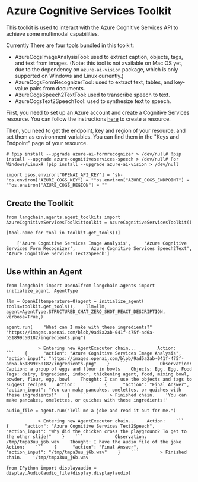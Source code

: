 Azure Cognitive Services Toolkit
================================

This toolkit is used to interact with the Azure Cognitive Services API to achieve some multimodal capabilities.

Currently There are four tools bundled in this toolkit:

*   AzureCogsImageAnalysisTool: used to extract caption, objects, tags, and text from images. (Note: this tool is not available on Mac OS yet, due to the dependency on `azure-ai-vision` package, which is only supported on Windows and Linux currently.)
*   AzureCogsFormRecognizerTool: used to extract text, tables, and key-value pairs from documents.
*   AzureCogsSpeech2TextTool: used to transcribe speech to text.
*   AzureCogsText2SpeechTool: used to synthesize text to speech.

First, you need to set up an Azure account and create a Cognitive Services resource. You can follow the instructions [here](https://docs.microsoft.com/en-us/azure/cognitive-services/cognitive-services-apis-create-account?tabs=multiservice%2Cwindows) to create a resource.

Then, you need to get the endpoint, key and region of your resource, and set them as environment variables. You can find them in the "Keys and Endpoint" page of your resource.

    # !pip install --upgrade azure-ai-formrecognizer > /dev/null# !pip install --upgrade azure-cognitiveservices-speech > /dev/null# For Windows/Linux# !pip install --upgrade azure-ai-vision > /dev/null

    import osos.environ["OPENAI_API_KEY"] = "sk-"os.environ["AZURE_COGS_KEY"] = ""os.environ["AZURE_COGS_ENDPOINT"] = ""os.environ["AZURE_COGS_REGION"] = ""

Create the Toolkit[​](#create-the-toolkit "Direct link to Create the Toolkit")
------------------------------------------------------------------------------

    from langchain.agents.agent_toolkits import AzureCognitiveServicesToolkittoolkit = AzureCognitiveServicesToolkit()

    [tool.name for tool in toolkit.get_tools()]

        ['Azure Cognitive Services Image Analysis',     'Azure Cognitive Services Form Recognizer',     'Azure Cognitive Services Speech2Text',     'Azure Cognitive Services Text2Speech']

Use within an Agent[​](#use-within-an-agent "Direct link to Use within an Agent")
---------------------------------------------------------------------------------

    from langchain import OpenAIfrom langchain.agents import initialize_agent, AgentType

    llm = OpenAI(temperature=0)agent = initialize_agent(    tools=toolkit.get_tools(),    llm=llm,    agent=AgentType.STRUCTURED_CHAT_ZERO_SHOT_REACT_DESCRIPTION,    verbose=True,)

    agent.run(    "What can I make with these ingredients?"    "https://images.openai.com/blob/9ad5a2ab-041f-475f-ad6a-b51899c50182/ingredients.png")

                > Entering new AgentExecutor chain...        Action:    ```    {      "action": "Azure Cognitive Services Image Analysis",      "action_input": "https://images.openai.com/blob/9ad5a2ab-041f-475f-ad6a-b51899c50182/ingredients.png"    }    ```            Observation: Caption: a group of eggs and flour in bowls    Objects: Egg, Egg, Food    Tags: dairy, ingredient, indoor, thickening agent, food, mixing bowl, powder, flour, egg, bowl    Thought: I can use the objects and tags to suggest recipes    Action:    ```    {      "action": "Final Answer",      "action_input": "You can make pancakes, omelettes, or quiches with these ingredients!"    }    ```        > Finished chain.    'You can make pancakes, omelettes, or quiches with these ingredients!'

    audio_file = agent.run("Tell me a joke and read it out for me.")

                > Entering new AgentExecutor chain...    Action:    ```    {      "action": "Azure Cognitive Services Text2Speech",      "action_input": "Why did the chicken cross the playground? To get to the other slide!"    }    ```            Observation: /tmp/tmpa3uu_j6b.wav    Thought: I have the audio file of the joke    Action:    ```    {      "action": "Final Answer",      "action_input": "/tmp/tmpa3uu_j6b.wav"    }    ```        > Finished chain.    '/tmp/tmpa3uu_j6b.wav'

    from IPython import displayaudio = display.Audio(audio_file)display.display(audio)